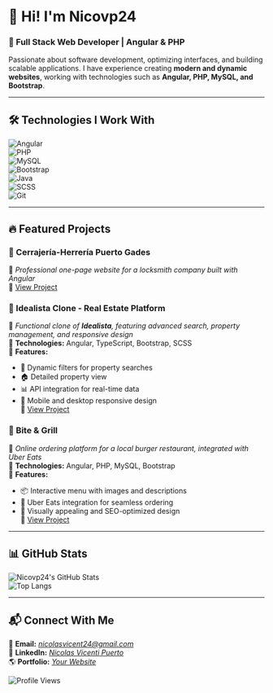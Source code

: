 # 👋 Hi! I'm **Nicovp24**  

### 🚀 Full Stack Web Developer | Angular & PHP  

Passionate about software development, optimizing interfaces, and building scalable applications. I have experience creating **modern and dynamic websites**, working with technologies such as **Angular, PHP, MySQL, and Bootstrap**.  

---

## 🛠️ Technologies I Work With  

![Angular](https://img.shields.io/badge/Angular-DD0031?style=for-the-badge&logo=angular&logoColor=white)  
![PHP](https://img.shields.io/badge/PHP-777BB4?style=for-the-badge&logo=php&logoColor=white)  
![MySQL](https://img.shields.io/badge/MySQL-4479A1?style=for-the-badge&logo=mysql&logoColor=white)  
![Bootstrap](https://img.shields.io/badge/Bootstrap-7952B3?style=for-the-badge&logo=bootstrap&logoColor=white)  
![Java](https://img.shields.io/badge/Java-ED8B00?style=for-the-badge&logo=java&logoColor=white)  
![SCSS](https://img.shields.io/badge/SCSS-CC6699?style=for-the-badge&logo=sass&logoColor=white)  
![Git](https://img.shields.io/badge/Git-F05032?style=for-the-badge&logo=git&logoColor=white)  

---

## 🔥 Featured Projects  

### **🔑 Cerrajería-Herrería Puerto Gades**  
📌 *Professional one-page website for a locksmith company built with Angular*  
🔗 [View Project](https://github.com/Nicovp24/CerrajeriaPuertoGades)  

### **🏡 Idealista Clone - Real Estate Platform**  
📌 *Functional clone of **Idealista**, featuring advanced search, property management, and responsive design*  
🔹 **Technologies:** Angular, TypeScript, Bootstrap, SCSS  
🔹 **Features:**  
  - 📍 Dynamic filters for property searches  
  - 🏠 Detailed property view  
  - 📊 API integration for real-time data  
  - 📱 Mobile and desktop responsive design  
🔗 [View Project](https://github.com/enriqueruiz22/clon-idealista)  

### **🍔 Bite & Grill**  
📌 *Online ordering platform for a local burger restaurant, integrated with Uber Eats*  
🔹 **Technologies:** Angular, PHP, MySQL, Bootstrap  
🔹 **Features:**  
  - 📦 Interactive menu with images and descriptions  
  - 📲 Uber Eats integration for seamless ordering  
  - 🎨 Visually appealing and SEO-optimized design  
🔗 [View Project](https://github.com/celianavarrogarrido/BiteAndGrillDefinitivo)  

---

## 📊 GitHub Stats  

![Nicovp24's GitHub Stats](https://github-readme-stats.vercel.app/api?username=Nicovp24&show_icons=true&theme=tokyonight)  
![Top Langs](https://github-readme-stats.vercel.app/api/top-langs/?username=Nicovp24&layout=compact&theme=tokyonight)  

---

## 📬 Connect With Me  

📧 **Email:** _[nicolasvicent24@gmail.com](mailto:nicolasvicent24@gmail.com)_  
🔗 **LinkedIn:** _[Nicolas Vicenti Puerto](https://www.linkedin.com/in/nicol%C3%A1s-vicenti-puerto/)_  
🌎 **Portfolio:** _[Your Website](#)_  

![Profile Views](https://komarev.com/ghpvc/?username=Nicovp24&color=blue&style=flat)  
